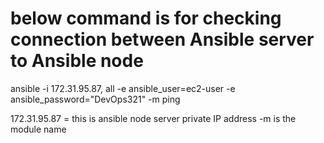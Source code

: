 # below command is for checking connection between Ansible server to Ansible node
ansible -i 172.31.95.87, all -e ansible_user=ec2-user -e ansible_password="DevOps321" -m ping

172.31.95.87 = this is ansible node server private IP address
-m is the module name
